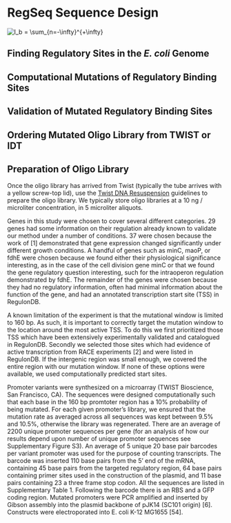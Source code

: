 # RegSeq Sequence Design

![I_b = \sum_{n=-\infty}^{+\infty}](https://render.githubusercontent.com/render/math?math=I_b%20%3D%20%5Csum_%7Bn%3D-%5Cinfty%7D%5E%7B%2B%5Cinfty%7D)


## Finding Regulatory Sites in the _E. coli_ Genome

## Computational Mutations of Regulatory Binding Sites

## Validation of Mutated Regulatory Binding Sites

## Ordering Mutated Oligo Library from TWIST or IDT

## Preparation of Oligo Library
Once the oligo library has arrived from Twist (typically the tube arrives with a yellow screw-top lid), use the [Twist DNA Resuspension](https://www.twistbioscience.com/resources/twist-dna-resuspension-guidelines) guidelines to prepare the oligo library. We typically store oligo libraries at a 10 ng / microliter concentration, in 5 microliter aliquots. 

Genes in this study were chosen to cover several different categories. 29 genes had some information on their regulation already known to validate our method under a number of conditions. 37
were chosen because the work of [1] demonstrated that gene expression changed significantly
under different growth conditions. A handful of genes such as minC, maoP, or fdhE were chosen
because we found either their physiological significance interesting, as in the case of the cell
division gene minC or that we found the gene regulatory question interesting, such for the intraoperon regulation demonstrated by fdhE. The remainder of the genes were chosen because they
had no regulatory information, often had minimal information about the function of the gene,
and had an annotated transcription start site (TSS) in RegulonDB.

A known limitation of the experiment is that the mutational window is limited to 160 bp. As
such, it is important to correctly target the mutation window to the location around the most
active TSS. To do this we first prioritized those TSS which have been extensively experimentally
validated and catalogued in RegulonDB. Secondly we selected those sites which had evidence of
active transcription from RACE experiments [2] and were listed in RegulonDB. If the intergenic
region was small enough, we covered the entire region with our mutation window. If none of
these options were available, we used computationally predicted start sites.



Promoter variants were synthesized on a microarray (TWIST Bioscience, San Francisco, CA). The
sequences were designed computationally such that each base in the 160 bp promtoter region
has a 10% probability of being mutated. For each given promoter’s library, we ensured that the
mutation rate as averaged across all sequences was kept between 9.5% and 10.5%, otherwise
the library was regenerated. There are an average of 2200 unique promoter sequences per gene
(for an analysis of how our results depend upon number of unique promoter sequences see
Supplementary Figure S3). An average of 5 unique 20 base pair barcodes per variant promoter
was used for the purpose of counting transcripts. The barcode was inserted 110 base pairs from
the 5’ end of the mRNA, containing 45 base pairs from the targeted regulatory region, 64 base
pairs containing primer sites used in the construction of the plasmid, and 11 base pairs containing
23
a three frame stop codon. All the sequences are listed in Supplementary Table 1. Following the
barcode there is an RBS and a GFP coding region. Mutated promoters were PCR amplified and
inserted by Gibson assembly into the plasmid backbone of pJK14 (SC101 origin) [6]. Constructs
were electroporated into E. coli K-12 MG1655 [54].
